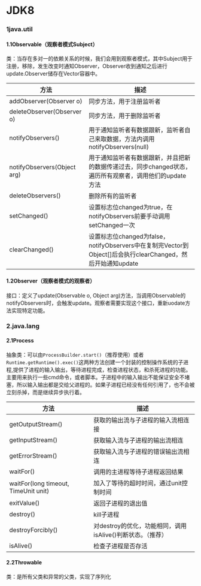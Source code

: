 # JDK8


### 1java.util

#### 1.1Observable（观察者模式Subject）

类：当存在多对一的依赖关系的时候，我们会用到观察者模式，其中Subject用于注册，移除，发生改变时通知Observer，Observer收到通知之后进行update.Observer储存在Vector容器中。

| 方法                        | 描述                                                         |
| --------------------------- | ------------------------------------------------------------ |
| addObserver(Observer o)     | 同步方法，用于注册监听者                                     |
| deleteObserver(Observer o)  | 同步方法，用于删除监听者                                     |
| notifyObservers()           | 用于通知监听者有数据跟新，监听者自己来取数据，方法内调用notifyObservers(null) |
| notifyObservers(Object arg) | 用于通知监听者有数据跟新，并且把新的数据传递过去，同步changed状态，遍历所有观察者，调用他们的update方法 |
| deleteObservers()           | 删除所有的监听者                                             |
| setChanged()                | 设置标志位changed为true，在notifyObservers前要手动调用setChanged一次 |
| clearChanged()              | 设置标志位changed为false，notifyObservers中在复制完Vector到Object[]后会执行clearChanged，然后开始通知update |

#### 1.2Observer（观察者模式的观察者）

接口：定义了update(Observable o, Object arg)方法，当调用Observable的notifyObservers时，会触发update。观察者需要实现这个接口，重新uodate方法实现特定功能。

### 2.java.lang

#### 2.1Process

抽象类：可以由`ProcessBuilder.start()`（推荐使用）或者`Runtime.getRuntime().exec()`这两种方法创建一个封装的控制操作系统的子进程,提供了进程的输入输出，等待进程完成，检查进程状态，和杀死进程的功能。主要用来执行一些cmd命令，或者脚本。子进程中的输入输出不能保证安全不堵塞，所以输入输出都是交给父进程的。如果子进程已经没有任何引用了，也不会被立刻杀掉，而是继续异步执行着。

| 方法                                 | 描述                                                       |
| ------------------------------------ | ---------------------------------------------------------- |
| getOutputStream()                    | 获取的输出流与子进程的输入流相连接                         |
| getInputStream()                     | 获取输入流与子进程的输出流相连                             |
| getErrorStream()                     | 获取输入流与子进程的错误输出流相连                         |
| waitFor()                            | 调用的主进程等待子进程返回结果                             |
| waitFor(long timeout, TimeUnit unit) | 加入了等待的超时时间，通过unit控制时间                     |
| exitValue()                          | 返回子进程的退出值                                         |
| destroy()                            | kill子进程                                                 |
| destroyForcibly()                    | 对destroy的优化，功能相同，调用isAlive()判断状态。（推荐） |
| isAlive()                            | 检查子进程是否存活                                         |

#### 2.2Throwable

类：是所有父类和异常的父类，实现了序列化